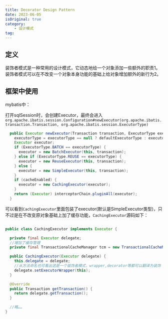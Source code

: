 ```yaml
---
title: Decorator Design Pattern
date: 2023-06-05
isOriginal: true
category: 
    - 设计模式 
tag: 
---
```


## 定义

装饰者模式是一种常用的设计模式，它动态地给一个对象添加一些额外的职责1。装饰者模式可以在不改变一个对象本身功能的基础上给对象增加额外的新行为2。

## 框架中使用

mybatis中：

打开sqlSession时，会创建Executor，最终会进入`org.apache.ibatis.session.Configuration#newExecutor(org.apache.ibatis.transaction.Transaction, org.apache.ibatis.session.ExecutorType)`

```java
  public Executor newExecutor(Transaction transaction, ExecutorType executorType) {
    executorType = executorType == null ? defaultExecutorType : executorType;
    Executor executor;
    if (ExecutorType.BATCH == executorType) {
      executor = new BatchExecutor(this, transaction);
    } else if (ExecutorType.REUSE == executorType) {
      executor = new ReuseExecutor(this, transaction);
    } else {
      executor = new SimpleExecutor(this, transaction);
    }
    if (cacheEnabled) {
      executor = new CachingExecutor(executor);
    }
    return (Executor) interceptorChain.pluginAll(executor);
  }
  ```

可以看到`CachingExecutor`里面包装了executor(默认是SimpleExecutor类型)，只不过是在不改变原对象基础上加了缓存功能，`CachingExecutor`源码如下：

```java

public class CachingExecutor implements Executor {

  private final Executor delegate;
  //增加了缓存管理
  private final TransactionalCacheManager tcm = new TransactionalCacheManager();

  public CachingExecutor(Executor delegate) {
    this.delegate = delegate;
    //从方法命名也可看出这是一个装饰者模式，wrapper,decorator等都可以翻译为装饰
    delegate.setExecutorWrapper(this);
  }

  @Override
  public Transaction getTransaction() {
    return delegate.getTransaction();
  }

  //略……
}

  ```
